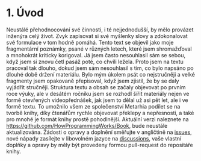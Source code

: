 # 1. Úvod

Neustálé přehodnocování své činnosti, i té nejjednodušší, by mělo provázet inženýra celý život. Zvyk zapisovat si své myšlenky slovy a zdokonalovat své formulace v tom hodně pomáhá. Tento text se objevil jako moje fragmentární poznámky, psané v různých letech, které jsem shromažďoval a mnohokrát kriticky korigoval. Já jsem často nesouhlasil sám se sebou, když jsem si znovu četl pasáž poté, co chvíli ležela. Proto jsem na textu pracoval tak dlouho, dokud jsem sám nesouhlasil s tím, co bylo napsáno po dlouhé době držení materiálu. Bylo mým úkolem psát co nejstručněji a velké fragmenty jsem opakovaně přepisoval, když jsem zjistil, že by se daly vyjádřit stručněji. Struktura textu a obsah se začaly objevovat po prvním roce výuky, ale v desátém ročníku jsem se rozhodl šířit materiály nejen ve formě otevřených videopřednášek, jak jsem to dělal už asi pět let, ale i ve formě textu. To umožnilo všem ze společenství Metarhia podílet se na tvorbě knihy, díky čtenářům rychle objevovat překlepy a nepřesnosti, a také pro mnohé je formát knihy prostě pohodlnější. Aktuální verzi naleznete na https://github.com/HowProgrammingWorks/Book, bude neustále aktualizována. Žádosti o opravy a doplnění směřujte v angličtině na [issues](https://github.com/HowProgrammingWorks/Book/issues), nové nápady zasílejte v libovolném jazyce na [discussions](https://github.com/HowProgrammingWorks/Book/discussions), vaše vlastní doplňky a opravy by měly být provedeny formou pull-request do repositáře knihy.
